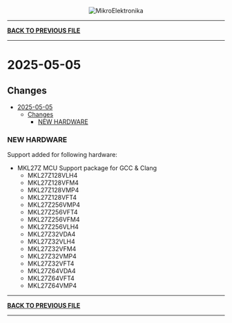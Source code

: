 <p align="center">
  <img src="http://www.mikroe.com/img/designs/beta/logo_small.png?raw=true" alt="MikroElektronika"/>
</p>

---

**[BACK TO PREVIOUS FILE](../changelog.md)**

---

# 2025-05-05

## Changes

- [2025-05-05](#2025-05-05)
  - [Changes](#changes)
    - [NEW HARDWARE](#new-hardware)

### NEW HARDWARE

Support added for following hardware:

+ MKL27Z MCU Support package for GCC & Clang
  + MKL27Z128VLH4
  + MKL27Z128VFM4
  + MKL27Z128VMP4
  + MKL27Z128VFT4
  + MKL27Z256VMP4
  + MKL27Z256VFT4
  + MKL27Z256VFM4
  + MKL27Z256VLH4
  + MKL27Z32VDA4
  + MKL27Z32VLH4
  + MKL27Z32VFM4
  + MKL27Z32VMP4
  + MKL27Z32VFT4
  + MKL27Z64VDA4
  + MKL27Z64VFT4
  + MKL27Z64VMP4

---

**[BACK TO PREVIOUS FILE](../changelog.md)**

---
